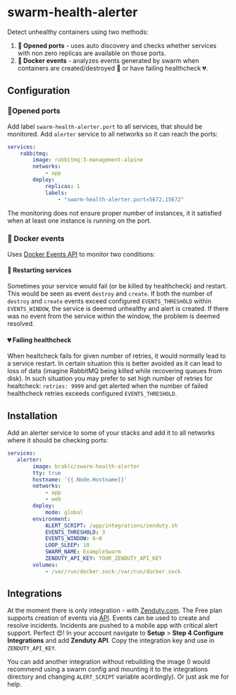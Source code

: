# swarm-health-alerter

Detect unhealthy containers using two methods:

1. **🚪 Opened ports** - uses auto discovery and checks whether services with non zero replicas are available on those ports.
2. **📜 Docker events** - analyzes events generated by swarm when containers are created/destroyed 🔁 or have failing healthcheck 💔.

## Configuration

### 🚪Opened ports

Add label `swarm-health-alerter.port` to all services, that should be monitored. Add `alerter` service to all networks so it can reach the ports:

```yml
services:
    rabbitmq:
        image: rabbitmq:3-management-alpine
        networks:
            - app
        deploy:
            replicas: 1
            labels:
                - "swarm-health-alerter.port=5672,15672"
```

The monitoring does not ensure proper number of instances, it it satisfied when at least one instance is running on the port.

### 📜 Docker events

Uses [Docker Events API](https://docs.docker.com/engine/api/v1.45/#tag/System/operation/SystemEvents) to monitor two conditions:

#### 🔁 Restarting services

Sometimes your service would fail (or be killed by healthcheck) and restart. This would be seen as event `destroy` and `create`. If both the number of `destroy` and `create` events exceed configured `EVENTS_THRESHOLD` within `EVENTS_WINDOW`, the service is deemed unhealthy and alert is created. If there was no event from the service within the window, the problem is deemed resolved.

#### 💔 Failing healthcheck

When healtcheck fails for given number of retries, it would normally lead to a service restart. In certain situation this is better avoided as it can lead to loss of data (imagine RabbitMQ being killed while recovering queues from disk). In such situation you may prefer to set high number of retries for healtcheck: `retries: 9999` and get alerted when the number of failed healthcheck retries exceeds configured `EVENTS_THRESHOLD`.

## Installation

Add an alerter service to some of your stacks and add it to all networks where it should be checking ports:

```yml
services:
   alerter:
        image: brablc/swarm-health-alerter
        tty: true
        hostname: '{{.Node.Hostname}}'
        networks:
            - app
            - web
        deploy:
            mode: global
        environment:
            ALERT_SCRIPT: /app/integrations/zenduty.sh
            EVENTS_THRESHOLD: 3
            EVENTS_WINDOW: 6~0
            LOOP_SLEEP: 10
            SWARM_NAME: ExampleSwarm
            ZENDUTY_API_KEY: YOUR_ZENDUTY_API_KEY
        volumes:
            - /var/run/docker.sock:/var/run/docker.sock
```

## Integrations

At the moment there is only integration - with [Zenduty.com](https://www.zenduty.com/pricing/). The Free plan supports creation of events via [API](https://apidocs.zenduty.com/?ref=zenduty.com#tag/Events). Events can be used to create and resolve incidents. Incidents are pushed to a mobile app with critical alert support. Perfect 😍! In your account navigate to **Setup** > **Step 4 Configure Integrations** and add **Zenduty API**. Copy the integration key and use in `ZENDUTY_API_KEY`.

You can add another integration without rebuilding the image (I would recommend using a swarm config and mounting it to the integrations directory and changing `ALERT_SCRIPT` variable acordingly). Or just ask me for help.
